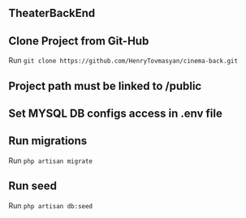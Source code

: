 ## TheaterBackEnd

## Clone Project from Git-Hub 
Run `git clone https://github.com/HenryTovmasyan/cinema-back.git`

## Project path must be linked to /public 

## Set MYSQL DB configs access in .env file 

## Run migrations
Run `php artisan migrate`

## Run seed
Run `php artisan db:seed`
